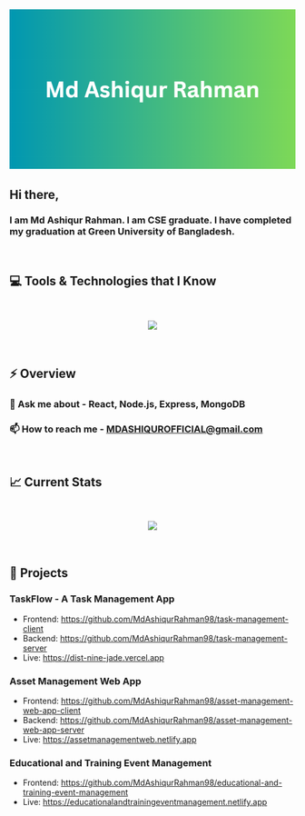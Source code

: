 <img src="https://raw.githubusercontent.com/MdAshiqurRahman98/MdAshiqurRahman98/main/images/Cover%20photo.png" />

## Hi there,

### I am Md Ashiqur Rahman. I am CSE graduate. I have completed my graduation at Green University of Bangladesh.
<br>

## :computer: Tools & Technologies that I Know

<br>
<p align="center">
  <a href="https://skillicons.dev">
    <img src="https://skillicons.dev/icons?i=js,react,tailwind,html,css,firebase,nodejs,express,mongodb,git,figma,vscode,netlify,vercel&perline=5" />
  </a>
</p><br>

## ⚡ Overview

<!-- ### 🌱 I’m exploring - Next.js  -->
### 💬 Ask me about - React, Node.js, Express, MongoDB 
### 📫 How to reach me - MDASHIQUROFFICIAL@gmail.com
<br>

## :chart_with_upwards_trend: Current Stats

<br>
<p align="center">
  <img width="60%" src="https://github-readme-streak-stats.herokuapp.com?user=MdAshiqurRahman98&theme=soft-green&hide_border=true&background=0D1117&stroke=0D1117" />
</p><br>

## :book: Projects

### TaskFlow - A Task Management App

- Frontend: https://github.com/MdAshiqurRahman98/task-management-client
- Backend: https://github.com/MdAshiqurRahman98/task-management-server
- Live: https://dist-nine-jade.vercel.app

### Asset Management Web App

- Frontend: https://github.com/MdAshiqurRahman98/asset-management-web-app-client
- Backend: https://github.com/MdAshiqurRahman98/asset-management-web-app-server
- Live: https://assetmanagementweb.netlify.app

### Educational and Training Event Management

- Frontend: https://github.com/MdAshiqurRahman98/educational-and-training-event-management
- Live: https://educationalandtrainingeventmanagement.netlify.app
<br>